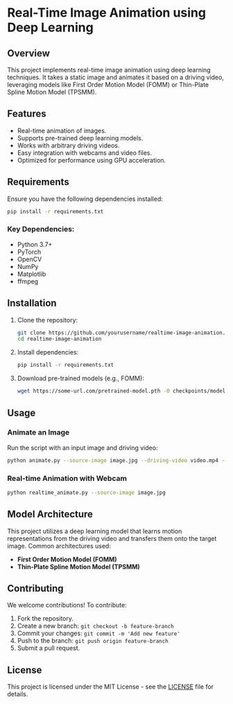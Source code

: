 # Real-Time Image Animation using Deep Learning

## Overview
This project implements real-time image animation using deep learning techniques. It takes a static image and animates it based on a driving video, leveraging models like First Order Motion Model (FOMM) or Thin-Plate Spline Motion Model (TPSMM).

## Features
- Real-time animation of images.
- Supports pre-trained deep learning models.
- Works with arbitrary driving videos.
- Easy integration with webcams and video files.
- Optimized for performance using GPU acceleration.

## Requirements
Ensure you have the following dependencies installed:

```bash
pip install -r requirements.txt
```

### Key Dependencies:
- Python 3.7+
- PyTorch
- OpenCV
- NumPy
- Matplotlib
- ffmpeg

## Installation
1. Clone the repository:
   ```bash
   git clone https://github.com/yourusername/realtime-image-animation.git
   cd realtime-image-animation
   ```
2. Install dependencies:
   ```bash
   pip install -r requirements.txt
   ```
3. Download pre-trained models (e.g., FOMM):
   ```bash
   wget https://some-url.com/pretrained-model.pth -O checkpoints/model.pth
   ```

## Usage
### Animate an Image
Run the script with an input image and driving video:
```bash
python animate.py --source-image image.jpg --driving-video video.mp4 --output output.mp4
```

### Real-time Animation with Webcam
```bash
python realtime_animate.py --source-image image.jpg
```

## Model Architecture
This project utilizes a deep learning model that learns motion representations from the driving video and transfers them onto the target image. Common architectures used:
- **First Order Motion Model (FOMM)**
- **Thin-Plate Spline Motion Model (TPSMM)**


## Contributing
We welcome contributions! To contribute:
1. Fork the repository.
2. Create a new branch: `git checkout -b feature-branch`
3. Commit your changes: `git commit -m 'Add new feature'`
4. Push to the branch: `git push origin feature-branch`
5. Submit a pull request.

## License
This project is licensed under the MIT License - see the [LICENSE](LICENSE) file for details.


